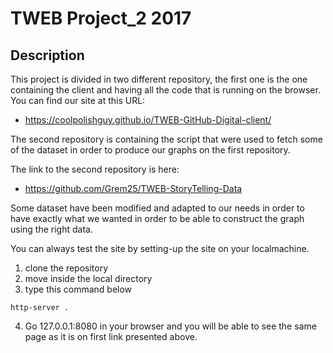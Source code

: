 # TWEB Project_2 2017

## Description

This project is divided in two different repository, the first one is the one containing the client and having all the code that is running on the browser. You can find our site at this URL:
* https://coolpolishguy.github.io/TWEB-GitHub-Digital-client/

The second repository is containing the script that were used to fetch some of the dataset in order to produce our graphs on the first repository.

The link to the second repository is here:
 * https://github.com/Grem25/TWEB-StoryTelling-Data

 Some dataset have been modified and adapted to our needs in order to have exactly what we wanted in order to be able to construct the graph using the right data.

 You can always test the site by setting-up the site on your localmachine.
 1. clone the repository
 2. move inside the local directory
 3. type this command below
```
http-server .
```
4. Go 127.0.0.1:8080 in your browser and you will be able to see the same page as it is on first link presented above.
